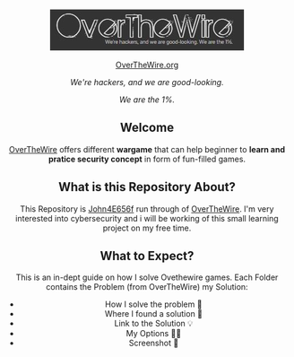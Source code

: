 <div align="center">

![Overthewire-4E656F](./assets/Logo.JPG "Overthewire-4E656F")

[OverTheWire.org](https://overthewire.org/wargames/)

<em>We're hackers, and we are good-looking.

We are the 1%.</em> 

## Welcome
[OverTheWire](https://overthewire.org/wargames/) offers different <b>wargame</b> that can help beginner to <b>learn and pratice security concept</b> in form of fun-filled games.

## What is this Repository About?
This Repository is [John4E656f](https://github.com/John4E656F) run through of [OverTheWire](https://overthewire.org/wargames/). I'm very interested into cybersecurity and i will be working of this small learning project on my free time.

## What to Expect?
This is an in-dept guide on how I solve Ovethewire games. Each Folder contains the Problem (from OverTheWire) my Solution:

- How I solve the problem 🧐
- Where I found a solution 🤩
- Link to the Solution 💡
- My Options 🤷‍♂️
- Screenshot 🤳

